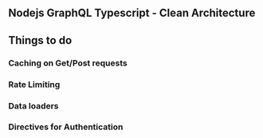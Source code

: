 ## Nodejs GraphQL Typescript - Clean Architecture

## Things to do

### Caching on Get/Post requests

### Rate Limiting

### Data loaders

### Directives for Authentication
